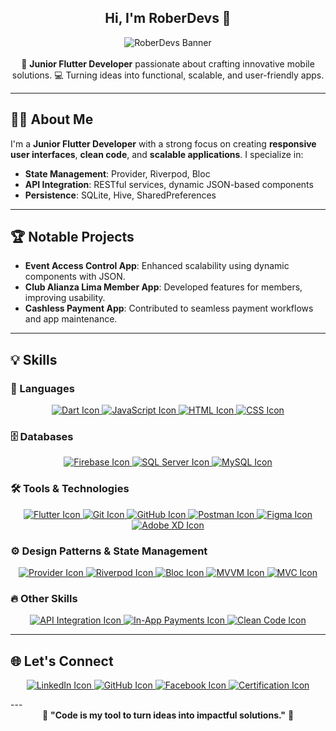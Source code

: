 <div align="center">
  <h2>Hi, I'm RoberDevs 👋</h2>
  <img src="https://via.placeholder.com/800x200?text=RoberDevs+Banner" alt="RoberDevs Banner">
  <br><br>
  🚀 <strong>Junior Flutter Developer</strong> passionate about crafting innovative mobile solutions.  
  💻 Turning ideas into functional, scalable, and user-friendly apps.
</div>

---

## 👨‍💻 About Me
I'm a **Junior Flutter Developer** with a strong focus on creating **responsive user interfaces**, **clean code**, and **scalable applications**. I specialize in:

- **State Management**: Provider, Riverpod, Bloc  
- **API Integration**: RESTful services, dynamic JSON-based components  
- **Persistence**: SQLite, Hive, SharedPreferences  

---

## 🏆 Notable Projects
- **Event Access Control App**: Enhanced scalability using dynamic components with JSON.  
- **Club Alianza Lima Member App**: Developed features for members, improving usability.  
- **Cashless Payment App**: Contributed to seamless payment workflows and app maintenance.  

---
## 💡 Skills

### 🚀 Languages
<p align="center">
  <a href="https://dart.dev/" target="_blank">
    <img src="https://img.icons8.com/ios-filled/50/000000/dart.png" alt="Dart Icon"/>
  </a>
  <a href="https://www.javascript.com/" target="_blank">
    <img src="https://img.icons8.com/ios-filled/50/000000/javascript.png" alt="JavaScript Icon"/>
  </a>
  <a href="https://www.w3.org/html/" target="_blank">
    <img src="https://img.icons8.com/ios-filled/50/000000/html-5.png" alt="HTML Icon"/>
  </a>
  <a href="https://www.w3.org/Style/CSS/" target="_blank">
    <img src="https://img.icons8.com/ios-filled/50/000000/css3.png" alt="CSS Icon"/>
  </a>
</p>

### 🗄️ Databases
<p align="center">
  <a href="https://firebase.google.com/" target="_blank">
    <img src="https://img.icons8.com/ios-filled/50/000000/firebase.png" alt="Firebase Icon"/>
  </a>
  <a href="https://www.microsoft.com/en-us/sql-server" target="_blank">
    <img src="https://img.icons8.com/ios-filled/50/000000/sql-server.png" alt="SQL Server Icon"/>
  </a>
  <a href="https://www.mysql.com/" target="_blank">
    <img src="https://img.icons8.com/ios-filled/50/000000/mysql-logo.png" alt="MySQL Icon"/>
  </a>
</p>

### 🛠️ Tools & Technologies
<p align="center">
  <a href="https://flutter.dev/" target="_blank">
    <img src="https://img.icons8.com/ios-filled/50/000000/flutter.png" alt="Flutter Icon"/>
  </a>
  <a href="https://git-scm.com/" target="_blank">
    <img src="https://img.icons8.com/ios-filled/50/000000/git.png" alt="Git Icon"/>
  </a>
  <a href="https://github.com/" target="_blank">
    <img src="https://img.icons8.com/ios-filled/50/000000/github.png" alt="GitHub Icon"/>
  </a>
  <a href="https://www.postman.com/" target="_blank">
    <img src="https://img.icons8.com/ios-filled/50/000000/postman.png" alt="Postman Icon"/>
  </a>
  <a href="https://www.figma.com/" target="_blank">
    <img src="https://img.icons8.com/ios-filled/50/000000/figma.png" alt="Figma Icon"/>
  </a>
  <a href="https://www.adobe.com/products/xd.html" target="_blank">
    <img src="https://img.icons8.com/ios-filled/50/000000/adobe-xd.png" alt="Adobe XD Icon"/>
  </a>
</p>

### ⚙️ Design Patterns & State Management
<p align="center">
  <a href="https://pub.dev/packages/provider" target="_blank">
    <img src="https://img.icons8.com/ios-filled/50/000000/provider.png" alt="Provider Icon"/>
  </a>
  <a href="https://riverpod.dev/" target="_blank">
    <img src="https://img.icons8.com/ios-filled/50/000000/riverpod.png" alt="Riverpod Icon"/>
  </a>
  <a href="https://pub.dev/packages/flutter_bloc" target="_blank">
    <img src="https://img.icons8.com/ios-filled/50/000000/bloc.png" alt="Bloc Icon"/>
  </a>
  <a href="https://en.wikipedia.org/wiki/Model%E2%80%93view%E2%80%93viewmodel" target="_blank">
    <img src="https://img.icons8.com/ios-filled/50/000000/mvvm.png" alt="MVVM Icon"/>
  </a>
  <a href="https://en.wikipedia.org/wiki/Model%E2%80%93view%E2%80%93controller" target="_blank">
    <img src="https://img.icons8.com/ios-filled/50/000000/mvc.png" alt="MVC Icon"/>
  </a>
</p>

### 🔥 Other Skills
<p align="center">
  <a href="https://www.restapitutorial.com/" target="_blank">
    <img src="https://img.icons8.com/ios-filled/50/000000/api.png" alt="API Integration Icon"/>
  </a>
  <a href="https://www.google.com/search?q=in-app+payments" target="_blank">
    <img src="https://img.icons8.com/ios-filled/50/000000/payment.png" alt="In-App Payments Icon"/>
  </a>
  <a href="https://www.clean-code-developer.com/" target="_blank">
    <img src="https://img.icons8.com/ios-filled/50/000000/clean-code.png" alt="Clean Code Icon"/>
  </a>
</p>


---

## 🌐 Let's Connect

<p align="center">
  <a href="https://www.linkedin.com/in/roberto-poemape-b27109191/" target="_blank">
    <img src="https://img.icons8.com/ios-filled/50/000000/linkedin.png" alt="LinkedIn Icon"/>
  </a>
  <a href="https://github.com/Robertopoemape" target="_blank">
    <img src="https://img.icons8.com/ios-filled/50/000000/github.png" alt="GitHub Icon"/>
  </a>
  <a href="https://www.facebook.com/tu_perfil" target="_blank">
    <img src="https://img.icons8.com/ios-filled/50/000000/facebook.png" alt="Facebook Icon"/>
  </a>
  <a href="https://certificados.codeable.la/certificates/2024-PC18200012" target="_blank">
    <img src="https://img.icons8.com/ios-filled/50/000000/certificate.png" alt="Certification Icon"/>
  </a>
</p>
---

<div align="center">
  💬 <strong>"Code is my tool to turn ideas into impactful solutions."</strong> 🚀  
</div>
